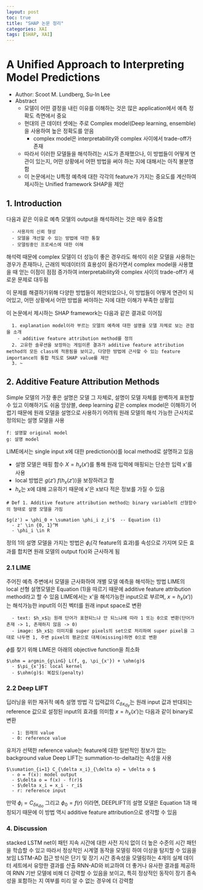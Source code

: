 ```yaml
---
layout: post
toc: true
title: "SHAP 논문 정리"
categories: XAI
tags: [SHAP, XAI]
---
```


# A Unified Approach to Interpreting Model Predictions
- Author: Scoot M. Lundberg, Su-In Lee
- Abstract
  - 모델이 어떤 결정을 내린 이유를 이해하는 것은 많은 application에서 예측 정확도 측면에서 중요
  - 현대의 큰 데이터 셋에는 주로 Complex model(Deep learning, ensemble)을 사용하여 높은 정확도를 얻음
    - complex model은 interpretability와 complex 사이에서 trade-off가 존재
  - 따라서 이러한 모델들을 해석하려는 시도가 존재했으나, 이 방법들이 어떻게 연관이 있는지, 어떤 상황에서 어떤 방법을 써야 하는 지에 대해서는 아직 불분명함
  - 이 논문에서는 U특정 예측에 대한 각각의 feature가 가지는 중요도를 계산하여 제시하는 Unified framework SHAP을 제안

## 1. Introduction

다음과 같은 이유로 예측 모델의 output을 해석하려는 것은 매우 중요함
``` shell
  - 사용자의 신뢰 형성
  - 모델을 개선할 수 있는 방법에 대한 통찰
  - 모델링중인 프로세스에 대한 이해
```
해석력 때문에 complex 모델이 더 성능이 좋은 경우라도 해석이 쉬운 모델을 사용하는 경우가 존재하나, 근래의 빅데이터의 효용성이 올라가면서 complex model을 사용했을 때 얻는 이점이 점점 증가하여 interpretability와 complex 사이의 trade-off가 새로운 문제로 대두됨

이 문제를 해결하기위해 다양한 방법들이 제안되었으나, 이 방법들이 어떻게 연관이 되어있고, 어떤 상황에서 어떤 방법을 써야하는 지에 대한 이해가 부족한 상황임

이 논문에서 제시하는 SHAP framework는 다음과 같은 결과로 이어짐
```shell
  1. explanation model이라 부르는 모델의 예측에 대한 설명을 모델 자체로 보는 관점을 소개
    - additive feature attribution method를 정의
  2. 고유한 솔루션을 보장하는 게임이론 결과가 additive feature attribution method의 모든 class에 적용됨을 보이고, 다양한 방법에 근사할 수 있는 feature importance의 통합 척도로 SHAP value를 제안
  3. ~ 
```

## 2. Additive Feature Attribution Methods
Simple 모델의 가장 좋은 설명은 모델 그 자체로, 설명이 모델 자체를 완벽하게 표현할 수 있고 이해하기도 쉬움
앙상블, deep learning 같은 complex model은 이해하기 어렵기 때문에 원래 모델을 설명으로 사용하기 어려워 원래 모델의 해석 가능한 근사치로 정의되는 설명 모델을 사용

``` shell
f: 설명할 original model
g: 설명 model
```
LIME에서는 single input x에 대한 prediction(x)를 local method로 설명하고 있음
  - 설명 모델은 매핑 함수 $X=h_x(x')$를 통해 원래 입력에 매핑되는 단순한 입력 x'를 사용
  - local 방법은 $g(z') ~ f(h_x(z'))$을 보장하려고 함
  - $h_x$는 x에 대해 고유하기 때문에 x'은 x보다 적은 정보를 가질 수 있음

```
# Def 1. Additive feature attribution method는 binary variable의 선형함수의 형태로 설명 모델을 가짐

$g(z') = \phi_0 + \sumation \phi_i z_i'$  -- Equation (1)
  - z' \in {0, 1}^M
  - \phi_i \in R
```
정의 1의 설명 모델을 가지는 방법은 $\phi_i$(각 feature의 효과)를 속성으로 가지며 모든 효과를 합치면 원래 모델의 output f(x)와 근사하게 됨


### 2.1 LIME
주어진 예측 주변에서 모델을 근사화하여 개별 모델 예측을 해석하는 방법
LIME의 local 선형 설명모델은 Equation (1)을 따르기 때문에 additive feature attribution method라고 할 수 있음
LIME에서는 x'을 해석가능한 input으로 부르며, $x=h_x(x'))$는 해석가능한 input의 이진 벡터를 원래 input space로 변환
```
  - text: $h_x$는 원래 단어가 표현되느냐 안 되느냐에 따라 1 또는 0으로 변환(단어가 존재 -> 1, 존재하지 않음 -> 0)
  - image: $h_x$는 이미지를 super pixels의 set으로 처리하여 super pixel을 그대로 나두면 1, 주변 pixel의 평균으로 대체(missing)하면 0으로 변환
``` 

$\phi$를 찾기 위해 LIME은 아래의 objective function을 최소화
```
$\ohm = argmin_{g\inG} L(f, g, \pi_{x'}) + \ohm(g)$
  - $\pi_{x'}$: local kernel
  - $\ohm(g)$: 복잡도(penalty)
```

### 2.2 Deep LIFT
딥러닝을 위한 재귀적 예측 설명 방법
각 입력값의 $C_{\delta x_i}_{\delta y}$는 원래 input 값과 반대되는 reference 값으로 설정된 input의 효과를 의미함
$x = h_x(x')$는 다음과 같이 binary로 변환
```
  - 1: 원래의 value
  - 0: reference value
```
유저가 선택한 reference value는 feature에 대한 일반적인 정보가 없는 background value
Deep LIFT는 summation-to-delta라는 속성을 사용
```
$\sumation_{i=1} C_{\delta x_i}_{\delta o} = \delta o $
  - o = f(x): model output
  - $\delta o = f(x) - f(r)$
  - $\delta x_i = x_i - r_i$
  - r: reference input
```
만약 $\phi_i = C_{\delta x_i}_{\delta o}$ 그리고 $\phi_0 = f(r)$ 이라면, DEEPLIFT의 설명 모델은 Equation 1과 매칭되기 때문에 이 방법 역시 additive feature attribution으로 생각할 수 있음



### 4. Discussion
stacked LSTM net이 패턴 지속 시간에 대한 사전 지식 없이 더 높은 수준의 시간 패턴을 학습할 수 있고 따라서 정상적인 시계열 동작을 모델링 하여 이상을 탐지할 수 있음을 보임
LSTM-AD 접근 방식은 단기 및 장기 시간 종속성을 모델링하는 4개의 실제 데이터 세트에서 유망한 결과를 산출
RNN-AD와 비교하여 더 좋거나 유사한 결과를 제공하여 RNN 기반 모델에 비해 더 강력할 수 있음을 보이고, 특히 정상적인 동작이 장기 종속성을 포함하는 지 여부를 미리 알 수 없는 경우에 더 강력함
